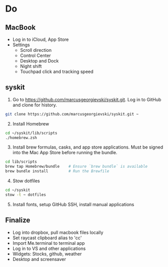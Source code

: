 # Do

## MacBook

- Log in to iCloud, App Store
- Settings
  - Scroll direction
  - Control Center
  - Desktop and Dock
  - Night shift
  - Touchpad click and tracking speed

## syskit

1. Go to https://github.com/marcusgeorgievski/syskit.git. Log in to GitHub and clone for history.

```sh
git clone https://github.com/marcusgeorgievski/syskit.git ~
```

2. Install Homebrew

```sh
cd ~/syskit/lib/scripts
./homebrew.zsh
```

3. Install brew formulas, casks, and app store applications. Must be signed into the Mac App Store before running the bundle.

```sh
cd lib/scripts
brew tap Homebrew/bundle    # Ensure `brew bundle` is available
brew bundle install         # Run the Brewfile
```

4. Stow dotfiles

```sh
cd ~/syskit
stow -t ~ dotfiles
```

5. Install fonts, setup GitHub SSH, install manual applications

## Finalize

- Log into dropbox, pull macbook files locally
- Set raycast clipboard alias to 'cc'
- Import Me.terminal to terminal app
- Log in to VS and other applications
- Widgets: Stocks, github, weather
- Desktop and screensaver
